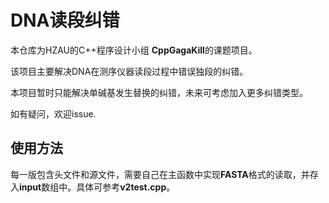 # DNA读段纠错

本仓库为HZAU的C++程序设计小组 **CppGagaKill**的课题项目。

该项目主要解决DNA在测序仪器读段过程中错误独段的纠错。

本项目暂时只能解决单碱基发生替换的纠错，未来可考虑加入更多纠错类型。

如有疑问，欢迎issue.

## 使用方法

每一版包含头文件和源文件，需要自己在主函数中实现**FASTA**格式的读取，并存入**input**数组中。具体可参考**v2test.cpp**。